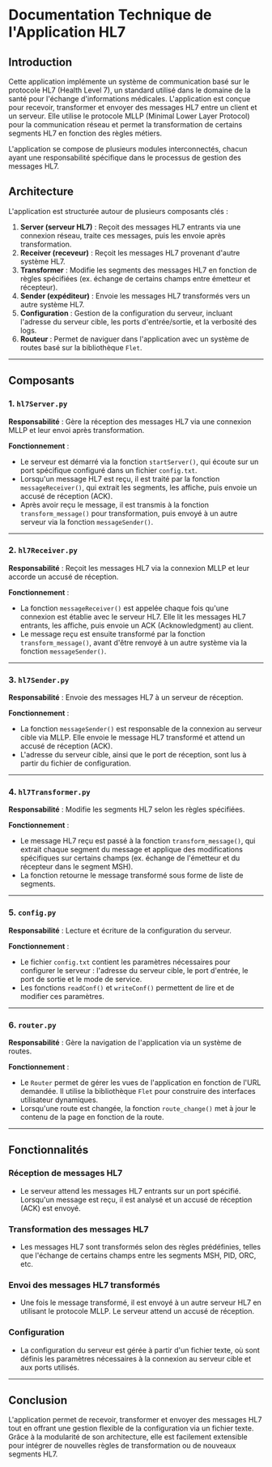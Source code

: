 # Documentation Technique de l'Application HL7

## Introduction

Cette application implémente un système de communication basé sur le protocole HL7 (Health Level 7), un standard utilisé dans le domaine de la santé pour l'échange d'informations médicales. L'application est conçue pour recevoir, transformer et envoyer des messages HL7 entre un client et un serveur. Elle utilise le protocole MLLP (Minimal Lower Layer Protocol) pour la communication réseau et permet la transformation de certains segments HL7 en fonction des règles métiers.

L'application se compose de plusieurs modules interconnectés, chacun ayant une responsabilité spécifique dans le processus de gestion des messages HL7.

## Architecture

L'application est structurée autour de plusieurs composants clés :

1. **Server (serveur HL7)** : Reçoit des messages HL7 entrants via une connexion réseau, traite ces messages, puis les envoie après transformation.
2. **Receiver (receveur)** : Reçoit les messages HL7 provenant d'autre système HL7.
3. **Transformer** : Modifie les segments des messages HL7 en fonction de règles spécifiées (ex. échange de certains champs entre émetteur et récepteur).
4. **Sender (expéditeur)** : Envoie les messages HL7 transformés vers un autre système HL7.
5. **Configuration** : Gestion de la configuration du serveur, incluant l'adresse du serveur cible, les ports d'entrée/sortie, et la verbosité des logs.
6. **Routeur** : Permet de naviguer dans l'application avec un système de routes basé sur la bibliothèque `Flet`.

---

## Composants

### 1. `hl7Server.py`

**Responsabilité** : Gère la réception des messages HL7 via une connexion MLLP et leur envoi après transformation.

**Fonctionnement** :
- Le serveur est démarré via la fonction `startServer()`, qui écoute sur un port spécifique configuré dans un fichier `config.txt`.
- Lorsqu'un message HL7 est reçu, il est traité par la fonction `messageReceiver()`, qui extrait les segments, les affiche, puis envoie un accusé de réception (ACK).
- Après avoir reçu le message, il est transmis à la fonction `transform_message()` pour transformation, puis envoyé à un autre serveur via la fonction `messageSender()`.

---

### 2. `hl7Receiver.py`

**Responsabilité** : Reçoit les messages HL7 via la connexion MLLP et leur accorde un accusé de réception.

**Fonctionnement** :
- La fonction `messageReceiver()` est appelée chaque fois qu'une connexion est établie avec le serveur HL7. Elle lit les messages HL7 entrants, les affiche, puis envoie un ACK (Acknowledgment) au client.
- Le message reçu est ensuite transformé par la fonction `transform_message()`, avant d'être renvoyé à un autre système via la fonction `messageSender()`.

---

### 3. `hl7Sender.py`

**Responsabilité** : Envoie des messages HL7 à un serveur de réception.

**Fonctionnement** :
- La fonction `messageSender()` est responsable de la connexion au serveur cible via MLLP. Elle envoie le message HL7 transformé et attend un accusé de réception (ACK).
- L'adresse du serveur cible, ainsi que le port de réception, sont lus à partir du fichier de configuration.

---

### 4. `hl7Transformer.py`

**Responsabilité** : Modifie les segments HL7 selon les règles spécifiées.

**Fonctionnement** :
- Le message HL7 reçu est passé à la fonction `transform_message()`, qui extrait chaque segment du message et applique des modifications spécifiques sur certains champs (ex. échange de l'émetteur et du récepteur dans le segment MSH).
- La fonction retourne le message transformé sous forme de liste de segments.

---

### 5. `config.py`

**Responsabilité** : Lecture et écriture de la configuration du serveur.

**Fonctionnement** :
- Le fichier `config.txt` contient les paramètres nécessaires pour configurer le serveur : l'adresse du serveur cible, le port d'entrée, le port de sortie et le mode de service.
- Les fonctions `readConf()` et `writeConf()` permettent de lire et de modifier ces paramètres.

---

### 6. `router.py`

**Responsabilité** : Gère la navigation de l'application via un système de routes.

**Fonctionnement** :
- Le `Router` permet de gérer les vues de l'application en fonction de l'URL demandée. Il utilise la bibliothèque `Flet` pour construire des interfaces utilisateur dynamiques.
- Lorsqu'une route est changée, la fonction `route_change()` met à jour le contenu de la page en fonction de la route.

---

## Fonctionnalités

### Réception de messages HL7
- Le serveur attend les messages HL7 entrants sur un port spécifié. Lorsqu'un message est reçu, il est analysé et un accusé de réception (ACK) est envoyé.

### Transformation des messages HL7
- Les messages HL7 sont transformés selon des règles prédéfinies, telles que l'échange de certains champs entre les segments MSH, PID, ORC, etc.

### Envoi des messages HL7 transformés
- Une fois le message transformé, il est envoyé à un autre serveur HL7 en utilisant le protocole MLLP. Le serveur attend un accusé de réception.

### Configuration
- La configuration du serveur est gérée à partir d'un fichier texte, où sont définis les paramètres nécessaires à la connexion au serveur cible et aux ports utilisés.

---

## Conclusion

L'application permet de recevoir, transformer et envoyer des messages HL7 tout en offrant une gestion flexible de la configuration via un fichier texte. Grâce à la modularité de son architecture, elle est facilement extensible pour intégrer de nouvelles règles de transformation ou de nouveaux segments HL7.
